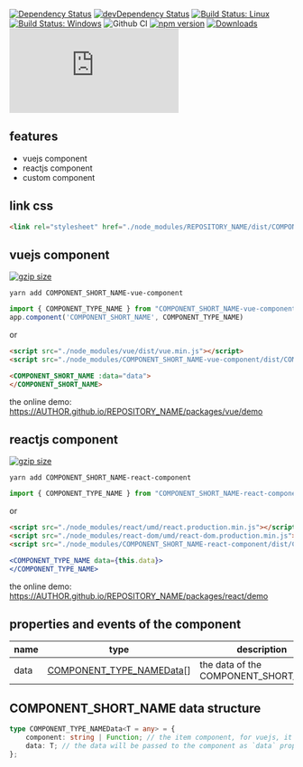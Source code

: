 
[![Dependency Status](https://david-dm.org/AUTHOR/REPOSITORY_NAME.svg)](https://david-dm.org/AUTHOR/REPOSITORY_NAME)
[![devDependency Status](https://david-dm.org/AUTHOR/REPOSITORY_NAME/dev-status.svg)](https://david-dm.org/AUTHOR/REPOSITORY_NAME#info=devDependencies)
[![Build Status: Linux](https://travis-ci.org/AUTHOR/REPOSITORY_NAME.svg?branch=master)](https://travis-ci.org/AUTHOR/REPOSITORY_NAME)
[![Build Status: Windows](https://ci.appveyor.com/api/projects/status/github/AUTHOR/REPOSITORY_NAME?branch=master&svg=true)](https://ci.appveyor.com/project/AUTHOR/REPOSITORY_NAME/branch/master)
![Github CI](https://github.com/AUTHOR/REPOSITORY_NAME/workflows/Github%20CI/badge.svg)
[![npm version](https://badge.fury.io/js/REPOSITORY_NAME.svg)](https://badge.fury.io/js/REPOSITORY_NAME)
[![Downloads](https://img.shields.io/npm/dm/REPOSITORY_NAME.svg)](https://www.npmjs.com/package/REPOSITORY_NAME)
[![type-coverage](https://img.shields.io/badge/dynamic/json.svg?label=type-coverage&prefix=%E2%89%A5&suffix=%&query=$.typeCoverage.atLeast&uri=https%3A%2F%2Fraw.githubusercontent.com%2FAUTHOR%2FREPOSITORY_NAME%2Fmaster%2Fpackage.json)](https://github.com/AUTHOR/REPOSITORY_NAME)

## features

+ vuejs component
+ reactjs component
+ custom component

## link css

```html
<link rel="stylesheet" href="./node_modules/REPOSITORY_NAME/dist/COMPONENT_SHORT_NAME.min.css" />
```

## vuejs component

[![gzip size](https://img.badgesize.io/https://unpkg.com/COMPONENT_SHORT_NAME-vue-component?compression=gzip)](https://unpkg.com/COMPONENT_SHORT_NAME-vue-component)

`yarn add COMPONENT_SHORT_NAME-vue-component`

```ts
import { COMPONENT_TYPE_NAME } from "COMPONENT_SHORT_NAME-vue-component";
app.component('COMPONENT_SHORT_NAME', COMPONENT_TYPE_NAME)
```

or

```html
<script src="./node_modules/vue/dist/vue.min.js"></script>
<script src="./node_modules/COMPONENT_SHORT_NAME-vue-component/dist/COMPONENT_SHORT_NAME-vue-component.min.js"></script>
```

```html
<COMPONENT_SHORT_NAME :data="data">
</COMPONENT_SHORT_NAME>
```

the online demo: <https://AUTHOR.github.io/REPOSITORY_NAME/packages/vue/demo>

## reactjs component

[![gzip size](https://img.badgesize.io/https://unpkg.com/COMPONENT_SHORT_NAME-react-component?compression=gzip)](https://unpkg.com/COMPONENT_SHORT_NAME-react-component)

`yarn add COMPONENT_SHORT_NAME-react-component`

```ts
import { COMPONENT_TYPE_NAME } from "COMPONENT_SHORT_NAME-react-component";
```

or

```html
<script src="./node_modules/react/umd/react.production.min.js"></script>
<script src="./node_modules/react-dom/umd/react-dom.production.min.js"></script>
<script src="./node_modules/COMPONENT_SHORT_NAME-react-component/dist/COMPONENT_SHORT_NAME-react-component.min.js"></script>
```

```jsx
<COMPONENT_TYPE_NAME data={this.data}>
</COMPONENT_TYPE_NAME>
```

the online demo: <https://AUTHOR.github.io/REPOSITORY_NAME/packages/react/demo>

## properties and events of the component

name | type | description
--- | --- | ---
data | [COMPONENT_TYPE_NAMEData](#COMPONENT_SHORT_NAME-data-structure)[] | the data of the COMPONENT_SHORT_NAME

## COMPONENT_SHORT_NAME data structure

```ts
type COMPONENT_TYPE_NAMEData<T = any> = {
    component: string | Function; // the item component, for vuejs, it is the component name, for reactjs, it is the class object
    data: T; // the data will be passed to the component as `data` props
};
```
